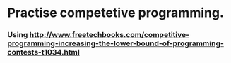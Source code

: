 # Practise competetive programming.
### Using http://www.freetechbooks.com/competitive-programming-increasing-the-lower-bound-of-programming-contests-t1034.html

